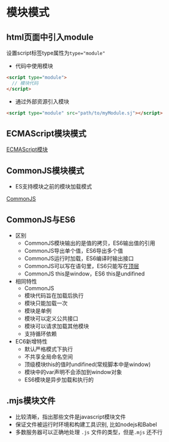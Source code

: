 # 模块模式

## html页面中引入module

设置script标签type属性为`type="module"`

- 代码中使用模块

```html
<script type="module">
  // 模块代码
</script>
```
- 通过外部资源引入模块

```html
<script type="module" src="path/to/myModule.sj"></script>
```

## ECMAScript模块模式

[ECMAScript模块](JavaScript_Module_ES6.md)

## CommonJS模块模式

- ES支持模块之前的模块加载模式

[CommonJS](javascript_module_CommonJS.md)

## CommonJS与ES6

- 区别
  - CommonJS模块输出的是值的拷贝，ES6输出值的引用 
  - CommonJS导出单个值，ES6导出多个值
  - CommonJS运行时加载，ES6编译时输出接口
  - CommonJS可以写在语句里，ES6只能写在[顶层](JavaScript_Context.md)
  - CommonJS this是window，ES6 this是undifined
- 相同特性
  - CommonJS
  - 模块代码旨在加载后执行
  - 模块只能加载一次
  - 模块是单例
  - 模块可以定义公共接口
  - 模块可以请求加载其他模块
  - 支持循环依赖
- EC6新增特性
  - 默认严格模式下执行
  - 不共享全局命名空间
  - 顶级模块this的值时undifined(常规脚本中是window)
  - 模块中的var声明不会添加到window对象
  - ES6模块是异步加载和执行的

## .mjs模块文件

- 比较清晰，指出那些文件是javascript模块文件
- 保证文件被运行时环境和构建工具识别, 比如nodejs和Babel
- 多数服务器可以正确地处理 `.js` 文件的类型，但是`.mjs` 还不行
